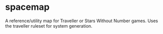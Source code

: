 # spacemap
A reference/utility map for Traveller or Stars Without Number games. Uses the traveller ruleset for system generation. 
